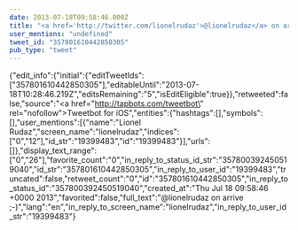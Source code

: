 ```yaml
---
date: 2013-07-18T09:58:46.000Z
title: "<a href='http://twitter.com/lionelrudaz'>@lionelrudaz</a> on arrive ;-)″"
user_mentions: "undefined"
tweet_id: "357801610442850305"
pub_type: "tweet"
---
```

{"edit_info":{"initial":{"editTweetIds":["357801610442850305"],"editableUntil":"2013-07-18T10:28:46.219Z","editsRemaining":"5","isEditEligible":true}},"retweeted":false,"source":"<a href=\"http://tapbots.com/tweetbot\" rel=\"nofollow\">Tweetbot for iOS</a>","entities":{"hashtags":[],"symbols":[],"user_mentions":[{"name":"Lionel Rudaz","screen_name":"lionelrudaz","indices":["0","12"],"id_str":"19399483","id":"19399483"}],"urls":[]},"display_text_range":["0","26"],"favorite_count":"0","in_reply_to_status_id_str":"357800392450519040","id_str":"357801610442850305","in_reply_to_user_id":"19399483","truncated":false,"retweet_count":"0","id":"357801610442850305","in_reply_to_status_id":"357800392450519040","created_at":"Thu Jul 18 09:58:46 +0000 2013","favorited":false,"full_text":"@lionelrudaz on arrive ;-)","lang":"en","in_reply_to_screen_name":"lionelrudaz","in_reply_to_user_id_str":"19399483"}
